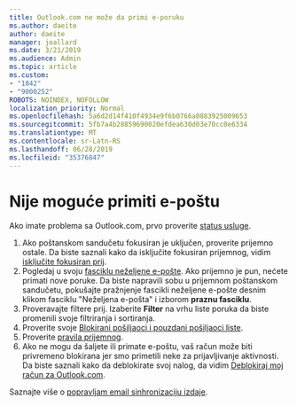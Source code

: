 ```yaml
---
title: Outlook.com ne može da primi e-poruku
ms.author: daeite
author: daeite
manager: joallard
ms.date: 3/21/2019
ms.audience: Admin
ms.topic: article
ms.custom:
- "1842"
- "9000252"
ROBOTS: NOINDEX, NOFOLLOW
localization_priority: Normal
ms.openlocfilehash: 5a6d2d14f410f4934e9f6b0766a0883925009653
ms.sourcegitcommit: 5fb7a4b28859690020efdea630d03e70cc0e6334
ms.translationtype: MT
ms.contentlocale: sr-Latn-RS
ms.lasthandoff: 06/28/2019
ms.locfileid: "35376847"
---
```

# <a name="cant-receive-email"></a>Nije moguće primiti e-poštu

Ako imate problema sa Outlook.com, prvo proverite [status usluge](https://go.microsoft.com/fwlink/p/?linkid=837482).

1. Ako poštanskom sandučetu fokusiran je uključen, proverite prijemno ostale. Da biste saznali kako da isključite fokusiran prijemnog, vidim [isključite fokusiran prij](https://support.office.com/article/f714d94d-9e63-4217-9ccb-6cb2986aa1b2).
1. Pogledaj u svoju [fasciklu neželjene e-pošte](https://outlook.live.com/mail/junkemail). Ako prijemno je pun, nećete primati nove poruke. Da biste napravili sobu u prijemnom poštanskom sandučetu, pokušajte pražnjenje fascikli neželjene e-pošte desnim klikom fasciklu "Neželjena e-pošta" i izborom **praznu fasciklu**.
1. Proveravajte filtere prij. Izaberite **Filter** na vrhu liste poruka da biste promenili svoje filtriranja i sortiranja.
1. Proverite svoje [Blokirani pošiljaoci i pouzdani pošiljaoci liste](https://outlook.live.com/mail/options/mail/junkEmail).
1. Proverite [pravila prijemnog](https://outlook.live.com/mail/options/mail/rules).
1. Ako ne mogu da šaljete ili primate e-poštu, vaš račun može biti privremeno blokirana jer smo primetili neke za prijavljivanje aktivnosti. Da biste saznali kako da deblokirate svoj nalog, da vidim [Deblokiraj moj račun za Outlook.com](https://support.office.com/article/f4ad2701-d166-4d8b-8a6a-9af2a1f8a4c4).

Saznajte više o [popravljam email sinhronizaciju izdaje](https://support.office.com/article/d39e3341-8d79-4bf1-b3c7-ded602233642).